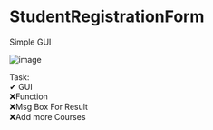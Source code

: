 # StudentRegistrationForm
Simple GUI

![image](https://github.com/ChristianJude23/StudentRegistrationForm/assets/152279955/39553050-b78f-4031-bf09-8c62b9726433)

Task: <br>
✔ GUI <br>
❌Function <br>
❌Msg Box For Result <br>
❌Add more Courses <br>

